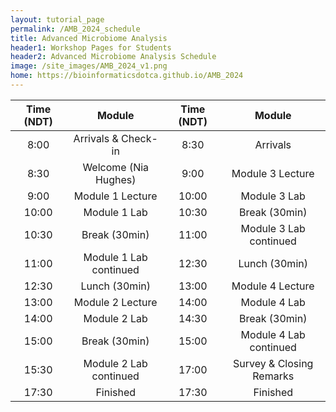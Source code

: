 ```yaml
---
layout: tutorial_page
permalink: /AMB_2024_schedule
title: Advanced Microbiome Analysis
header1: Workshop Pages for Students
header2: Advanced Microbiome Analysis Schedule
image: /site_images/AMB_2024_v1.png
home: https://bioinformaticsdotca.github.io/AMB_2024
---
```


| Time (NDT) |         Module         | Time (NDT) |          Module          |
|:----------:|:----------------------:|:----------:|:------------------------:|
|    8:00    |   Arrivals & Check-in  |    8:30    |         Arrivals         |
|    8:30    |  Welcome (Nia Hughes)  |    9:00    |     Module 3 Lecture     |
|    9:00    |    Module 1 Lecture    |    10:00   |       Module 3 Lab       |
|    10:00   |      Module 1 Lab      |    10:30   |       Break (30min)      |
|    10:30   |      Break (30min)     |    11:00   |  Module 3 Lab continued  |
|    11:00   | Module 1 Lab continued |    12:30   |       Lunch (30min)      |
|    12:30   |      Lunch (30min)     |    13:00   |     Module 4 Lecture     |
|    13:00   |    Module 2 Lecture    |    14:00   |       Module 4 Lab       |
|    14:00   |      Module 2 Lab      |    14:30   |       Break (30min)      |
|    15:00   |      Break (30min)     |    15:00   |  Module 4 Lab continued  |
|    15:30   | Module 2 Lab continued |    17:00   | Survey & Closing Remarks |
|    17:30   |        Finished        |    17:30   |         Finished         |
